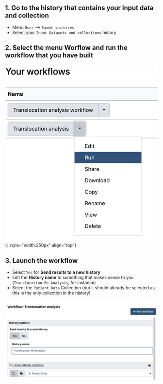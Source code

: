 ## 1. Go to the history that contains your input data and collection

- Menu `User` --> `Saved histories`
- Select your `Input Datasets and collections` history

## 2. Select the menu Worflow and run the workflow that you have built

![](images/trigger_workflow.png){: style="width:250px" align="top"}

## 3.  Launch the workflow

- Select `Yes` for **Send results to a new history**
- Edit the **History name** to something that makes sense to you (`Translocation Re-Analysis`, for instance)
- Select the `Patient Data` Collection (but it should already be selected as this is the only collection in the history)

![](images/launch_workflow.png)
